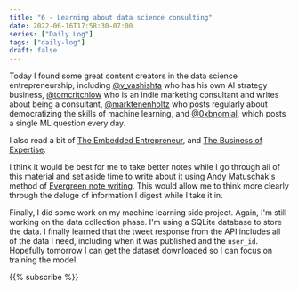 ```yaml
---
title: "6 - Learning about data science consulting"
date: 2022-06-16T17:58:30-07:00
series: ["Daily Log"]
tags: ["daily-log"]
draft: false
---
```


Today I found some great content creators in the data science entrepreneurship, including [@v_vashishta](https://twitter.com/v_vashishta) who has his own AI strategy business, [@tomcritchlow](https://twitter.com/tomcritchlow) who is an indie marketing consultant and writes about being a consultant, [@marktenenholtz](https://twitter.com/marktenenholtz) who posts regularly about democratizing the skills of machine learning, and [@0xbnomial](https://twitter.com/0xbnomial), which posts a single ML question every day.

I also read a bit of [The Embedded Entrepreneur](https://www.amazon.com/Embedded-Entrepreneur-Build-Audience-Driven-Business/dp/3982195764), and [The Business of Expertise](https://www.amazon.com/Business-Expertise-Entrepreneurial-Experts-Convert/dp/1605440604).

I think it would be best for me to take better notes while I go through all of this material and set aside time to write about it using Andy Matuschak's method of [Evergreen note writing](https://notes.andymatuschak.org/z3SjnvsB5aR2ddsycyXofbYR7fCxo7RmKW2be). This would allow me to think more clearly through the deluge of information I digest while I take it in.

Finally, I did some work on my machine learning side project. Again, I'm still working on the data collection phase. I'm using a SQLite database to store the data. I finally learned that the tweet response from the API includes all of the data I need, including when it was published and the `user_id`. Hopefully tomorrow I can get the dataset downloaded so I can focus on training the model.

{{% subscribe %}}
